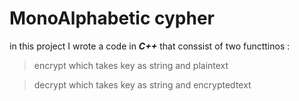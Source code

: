 # MonoAlphabetic cypher
in this project I wrote a code in ***C++***  that conssist of two functtinos :

>encrypt which takes key as string and plaintext

>decrypt which takes key as string and encryptedtext

